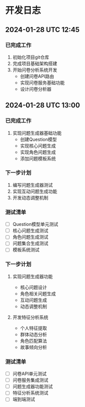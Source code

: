 # 开发日志

## 2024-01-28 UTC 12:45

### 已完成工作
1. 初始化项目git仓库
2. 完成项目基础架构搭建
3. 开始问卷分析系统开发
   - 创建问卷API路由
   - 实现问卷服务基础功能
   - 设计问卷分析器

## 2024-01-28 UTC 13:00

### 已完成工作
1. 实现问题生成器基础功能
   - 创建Question模型
   - 实现核心问题生成
   - 实现角色问题生成
   - 添加问题模板系统

### 下一步计划
1. 编写问题生成器测试
2. 实现互动问题生成功能
3. 开发动态调整机制

### 测试清单
- [ ] Question模型单元测试
- [ ] 核心问题生成测试
- [ ] 角色问题生成测试
- [ ] 问题集合生成测试
- [ ] 模板系统测试

### 下一步计划
1. 实现问题生成器功能
   - 核心问题设计
   - 角色相关问题生成
   - 互动问题生成
   - 动态调整机制

2. 开发特征分析系统
   - 个人特征提取
   - 群体动态分析
   - 角色匹配算法
   - 故事倾向分析

### 测试清单
- [ ] 问卷API单元测试
- [ ] 问卷服务集成测试
- [ ] 问题生成器功能测试
- [ ] 特征分析系统测试
- [ ] 端到端测试 
